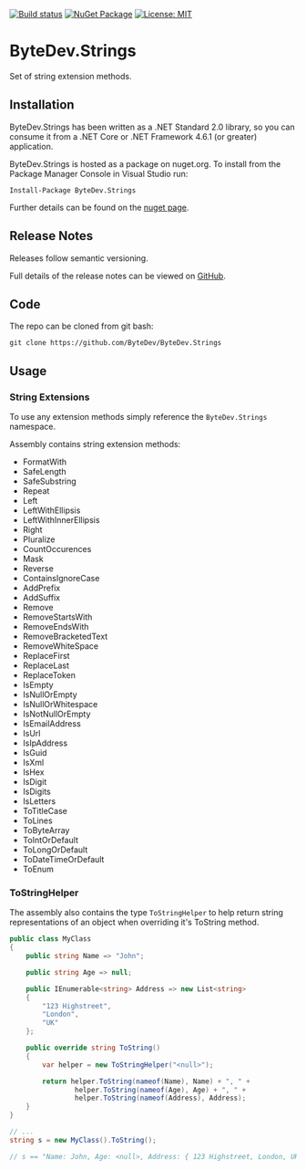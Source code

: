 [![Build status](https://ci.appveyor.com/api/projects/status/github/bytedev/ByteDev.Strings?branch=master&svg=true)](https://ci.appveyor.com/project/bytedev/ByteDev-Strings/branch/master)
[![NuGet Package](https://img.shields.io/nuget/v/ByteDev.Strings.svg)](https://www.nuget.org/packages/ByteDev.Strings)
[![License: MIT](https://img.shields.io/badge/License-MIT-green.svg)](https://github.com/ByteDev/ByteDev.Strings/blob/master/LICENSE)

# ByteDev.Strings

Set of string extension methods.

## Installation

ByteDev.Strings has been written as a .NET Standard 2.0 library, so you can consume it from a .NET Core or .NET Framework 4.6.1 (or greater) application.

ByteDev.Strings is hosted as a package on nuget.org.  To install from the Package Manager Console in Visual Studio run:

`Install-Package ByteDev.Strings`

Further details can be found on the [nuget page](https://www.nuget.org/packages/ByteDev.Strings/).

## Release Notes

Releases follow semantic versioning.

Full details of the release notes can be viewed on [GitHub](https://github.com/ByteDev/ByteDev.Strings/blob/master/docs/RELEASE-NOTES.md).

## Code

The repo can be cloned from git bash:

`git clone https://github.com/ByteDev/ByteDev.Strings`

## Usage

### String Extensions

To use any extension methods simply reference the `ByteDev.Strings` namespace.

Assembly contains string extension methods:
- FormatWith
- SafeLength
- SafeSubstring
- Repeat
- Left
- LeftWithEllipsis
- LeftWithInnerEllipsis
- Right
- Pluralize
- CountOccurences
- Mask
- Reverse
- ContainsIgnoreCase
- AddPrefix
- AddSuffix
- Remove
- RemoveStartsWith
- RemoveEndsWith
- RemoveBracketedText
- RemoveWhiteSpace
- ReplaceFirst
- ReplaceLast
- ReplaceToken
- IsEmpty
- IsNullOrEmpty
- IsNullOrWhitespace
- IsNotNullOrEmpty
- IsEmailAddress
- IsUrl
- IsIpAddress
- IsGuid
- IsXml
- IsHex
- IsDigit
- IsDigits
- IsLetters
- ToTitleCase
- ToLines
- ToByteArray
- ToIntOrDefault
- ToLongOrDefault
- ToDateTimeOrDefault
- ToEnum

### ToStringHelper

The assembly also contains the type `ToStringHelper` to help return string representations of an object when overriding it's ToString method.

```csharp
public class MyClass
{
    public string Name => "John";

    public string Age => null;

    public IEnumerable<string> Address => new List<string>
    {
        "123 Highstreet",
        "London",
        "UK"
    };

    public override string ToString()
    {
        var helper = new ToStringHelper("<null>");

        return helper.ToString(nameof(Name), Name) + ", " +
                helper.ToString(nameof(Age), Age) + ", " +
                helper.ToString(nameof(Address), Address);
    }
}

// ...
string s = new MyClass().ToString();

// s == "Name: John, Age: <null>, Address: { 123 Highstreet, London, UK }"
```